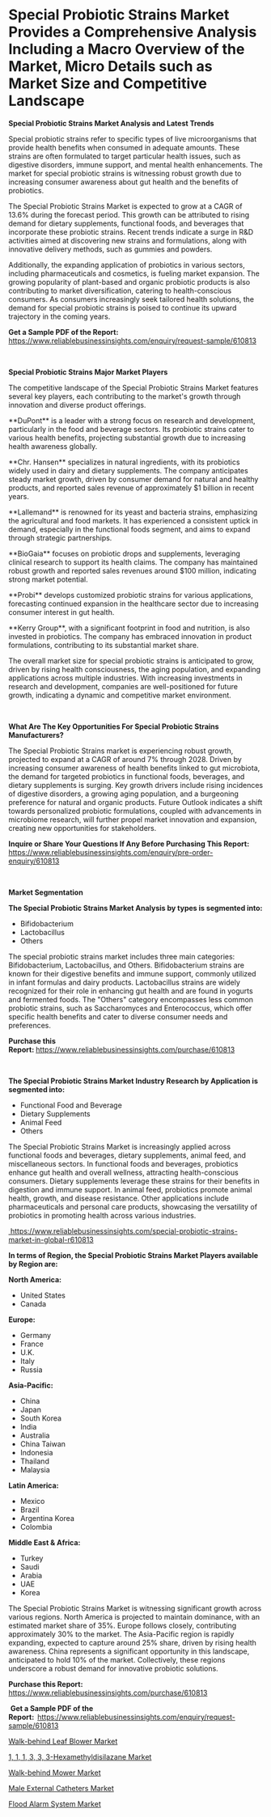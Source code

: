 <p><h1>Special Probiotic Strains Market Provides a Comprehensive Analysis Including a Macro Overview of the Market, Micro Details such as Market Size and Competitive Landscape</h1></p><p><strong>Special Probiotic Strains Market Analysis and Latest Trends</strong></p>
<p><p>Special probiotic strains refer to specific types of live microorganisms that provide health benefits when consumed in adequate amounts. These strains are often formulated to target particular health issues, such as digestive disorders, immune support, and mental health enhancements. The market for special probiotic strains is witnessing robust growth due to increasing consumer awareness about gut health and the benefits of probiotics.</p><p>The Special Probiotic Strains Market is expected to grow at a CAGR of 13.6% during the forecast period. This growth can be attributed to rising demand for dietary supplements, functional foods, and beverages that incorporate these probiotic strains. Recent trends indicate a surge in R&D activities aimed at discovering new strains and formulations, along with innovative delivery methods, such as gummies and powders. </p><p>Additionally, the expanding application of probiotics in various sectors, including pharmaceuticals and cosmetics, is fueling market expansion. The growing popularity of plant-based and organic probiotic products is also contributing to market diversification, catering to health-conscious consumers. As consumers increasingly seek tailored health solutions, the demand for special probiotic strains is poised to continue its upward trajectory in the coming years.</p></p>
<p><strong>Get a Sample PDF of the Report:&nbsp;</strong> <a href="https://www.reliablebusinessinsights.com/enquiry/request-sample/610813?utm_campaign=1094&utm_medium=2&utm_source=Github&utm_content=ia&utm_term=29102024&utm_id=special-probiotic-strains">https://www.reliablebusinessinsights.com/enquiry/request-sample/610813</a></p>
<p>&nbsp;</p>
<p><strong>Special Probiotic Strains Major Market Players</strong></p>
<p><p>The competitive landscape of the Special Probiotic Strains Market features several key players, each contributing to the market's growth through innovation and diverse product offerings. </p><p>**DuPont** is a leader with a strong focus on research and development, particularly in the food and beverage sectors. Its probiotic strains cater to various health benefits, projecting substantial growth due to increasing health awareness globally.</p><p>**Chr. Hansen** specializes in natural ingredients, with its probiotics widely used in dairy and dietary supplements. The company anticipates steady market growth, driven by consumer demand for natural and healthy products, and reported sales revenue of approximately $1 billion in recent years.</p><p>**Lallemand** is renowned for its yeast and bacteria strains, emphasizing the agricultural and food markets. It has experienced a consistent uptick in demand, especially in the functional foods segment, and aims to expand through strategic partnerships.</p><p>**BioGaia** focuses on probiotic drops and supplements, leveraging clinical research to support its health claims. The company has maintained robust growth and reported sales revenues around $100 million, indicating strong market potential.</p><p>**Probi** develops customized probiotic strains for various applications, forecasting continued expansion in the healthcare sector due to increasing consumer interest in gut health.</p><p>**Kerry Group**, with a significant footprint in food and nutrition, is also invested in probiotics. The company has embraced innovation in product formulations, contributing to its substantial market share.</p><p>The overall market size for special probiotic strains is anticipated to grow, driven by rising health consciousness, the aging population, and expanding applications across multiple industries. With increasing investments in research and development, companies are well-positioned for future growth, indicating a dynamic and competitive market environment.</p></p>
<p>&nbsp;</p>
<p><strong>What Are The Key Opportunities For Special Probiotic Strains Manufacturers?</strong></p>
<p><p>The Special Probiotic Strains market is experiencing robust growth, projected to expand at a CAGR of around 7% through 2028. Driven by increasing consumer awareness of health benefits linked to gut microbiota, the demand for targeted probiotics in functional foods, beverages, and dietary supplements is surging. Key growth drivers include rising incidences of digestive disorders, a growing aging population, and a burgeoning preference for natural and organic products. Future Outlook indicates a shift towards personalized probiotic formulations, coupled with advancements in microbiome research, will further propel market innovation and expansion, creating new opportunities for stakeholders.</p></p>
<p><strong>Inquire or Share Your Questions If Any Before Purchasing This Report:</strong> <a href="https://www.reliablebusinessinsights.com/enquiry/pre-order-enquiry/610813?utm_campaign=1094&utm_medium=2&utm_source=Github&utm_content=ia&utm_term=29102024&utm_id=special-probiotic-strains">https://www.reliablebusinessinsights.com/enquiry/pre-order-enquiry/610813</a></p>
<p>&nbsp;</p>
<p><strong>Market Segmentation</strong></p>
<p><strong>The Special Probiotic Strains Market Analysis by types is segmented into:</strong></p>
<p><ul><li>Bifidobacterium</li><li>Lactobacillus</li><li>Others</li></ul></p>
<p><p>The special probiotic strains market includes three main categories: Bifidobacterium, Lactobacillus, and Others. Bifidobacterium strains are known for their digestive benefits and immune support, commonly utilized in infant formulas and dairy products. Lactobacillus strains are widely recognized for their role in enhancing gut health and are found in yogurts and fermented foods. The "Others" category encompasses less common probiotic strains, such as Saccharomyces and Enterococcus, which offer specific health benefits and cater to diverse consumer needs and preferences.</p></p>
<p><strong>Purchase this Report:&nbsp;</strong><a href="https://www.reliablebusinessinsights.com/purchase/610813?utm_campaign=1094&utm_medium=2&utm_source=Github&utm_content=ia&utm_term=29102024&utm_id=special-probiotic-strains">https://www.reliablebusinessinsights.com/purchase/610813</a></p>
<p>&nbsp;</p>
<p><strong>The Special Probiotic Strains Market Industry Research by Application is segmented into:</strong></p>
<p><ul><li>Functional Food and Beverage</li><li>Dietary Supplements</li><li>Animal Feed</li><li>Others</li></ul></p>
<p><p>The Special Probiotic Strains Market is increasingly applied across functional foods and beverages, dietary supplements, animal feed, and miscellaneous sectors. In functional foods and beverages, probiotics enhance gut health and overall wellness, attracting health-conscious consumers. Dietary supplements leverage these strains for their benefits in digestion and immune support. In animal feed, probiotics promote animal health, growth, and disease resistance. Other applications include pharmaceuticals and personal care products, showcasing the versatility of probiotics in promoting health across various industries.</p></p>
<p><a href="https://www.reliablebusinessinsights.com/special-probiotic-strains-market-in-global-r610813?utm_campaign=1094&utm_medium=2&utm_source=Github&utm_content=ia&utm_term=29102024&utm_id=special-probiotic-strains">&nbsp;https://www.reliablebusinessinsights.com/special-probiotic-strains-market-in-global-r610813</a></p>
<p><strong>In terms of Region, the Special Probiotic Strains Market Players available by Region are:</strong></p>
<p>
    <p> <strong> North America: </strong>
        <ul>
            <li>United States</li>
            <li>Canada</li>
        </ul>
        </p> 
    <p> <strong> Europe: </strong>
        <ul>
            <li>Germany</li>
            <li>France</li>
            <li>U.K.</li>
            <li>Italy</li>
            <li>Russia</li>
        </ul>
        </p> 
    <p> <strong> Asia-Pacific: </strong>
        <ul>
            <li>China</li>
            <li>Japan</li>
            <li>South Korea</li>
            <li>India</li>
            <li>Australia</li>
            <li>China Taiwan</li>
            <li>Indonesia</li>
            <li>Thailand</li>
            <li>Malaysia</li>
        </ul>
        </p> 
    <p> <strong> Latin America: </strong>
        <ul>
            <li>Mexico</li>
            <li>Brazil</li>
            <li>Argentina Korea</li>
            <li>Colombia</li>
        </ul>
        </p> 
    <p> <strong> Middle East & Africa: </strong>
        <ul>
            <li>Turkey</li>
            <li>Saudi</li>
            <li>Arabia</li>
            <li>UAE</li>
            <li>Korea</li>
        </ul>
    </p>
    </p>
<p><p>The Special Probiotic Strains Market is witnessing significant growth across various regions. North America is projected to maintain dominance, with an estimated market share of 35%. Europe follows closely, contributing approximately 30% to the market. The Asia-Pacific region is rapidly expanding, expected to capture around 25% share, driven by rising health awareness. China represents a significant opportunity in this landscape, anticipated to hold 10% of the market. Collectively, these regions underscore a robust demand for innovative probiotic solutions.</p></p>
<p><strong>Purchase this Report: </strong><a href="https://www.reliablebusinessinsights.com/purchase/610813?utm_campaign=1094&utm_medium=2&utm_source=Github&utm_content=ia&utm_term=29102024&utm_id=special-probiotic-strains">https://www.reliablebusinessinsights.com/purchase/610813</a></p>
<p>&nbsp;<strong>Get a Sample PDF of the Report:&nbsp;&nbsp;</strong><a href="https://www.reliablebusinessinsights.com/enquiry/request-sample/610813?utm_campaign=1094&utm_medium=2&utm_source=Github&utm_content=ia&utm_term=29102024&utm_id=special-probiotic-strains">https://www.reliablebusinessinsights.com/enquiry/request-sample/610813</a></p>
<p><strong></strong></p>
<p><p><a href="https://issuu.com/reportprime-2/docs/walk-behind-leaf-blower-market-size_32addefbda232f?utm_campaign=1094&utm_medium=2&utm_source=Github&utm_content=ia&utm_term=29102024&utm_id=special-probiotic-strains">Walk-behind Leaf Blower Market</a></p><p><a href="https://github.com/rieuydbalon3b/Market-Research-Report-List-1/blob/main/1-1-1-3-3-3-hexamethyldisilazane-market.md?utm_campaign=1094&utm_medium=2&utm_source=Github&utm_content=ia&utm_term=29102024&utm_id=special-probiotic-strains">1, 1, 1, 3, 3, 3-Hexamethyldisilazane Market</a></p><p><a href="https://issuu.com/reportprime-2/docs/walk-behind-mower-market-size-2030._789d8c96d3c70f?utm_campaign=1094&utm_medium=2&utm_source=Github&utm_content=ia&utm_term=29102024&utm_id=special-probiotic-strains">Walk-behind Mower Market</a></p><p><a href="https://github.com/kiara3n0pau/Market-Research-Report-List-1/blob/main/male-external-catheters-market.md?utm_campaign=1094&utm_medium=2&utm_source=Github&utm_content=ia&utm_term=29102024&utm_id=special-probiotic-strains">Male External Catheters Market</a></p><p><a href="https://www.linkedin.com/pulse/strategic-market-insights-global-flood-alarm-system-2024-2031-rw5of?utm_campaign=1094&utm_medium=2&utm_source=Github&utm_content=ia&utm_term=29102024&utm_id=special-probiotic-strains">Flood Alarm System Market</a></p></p>